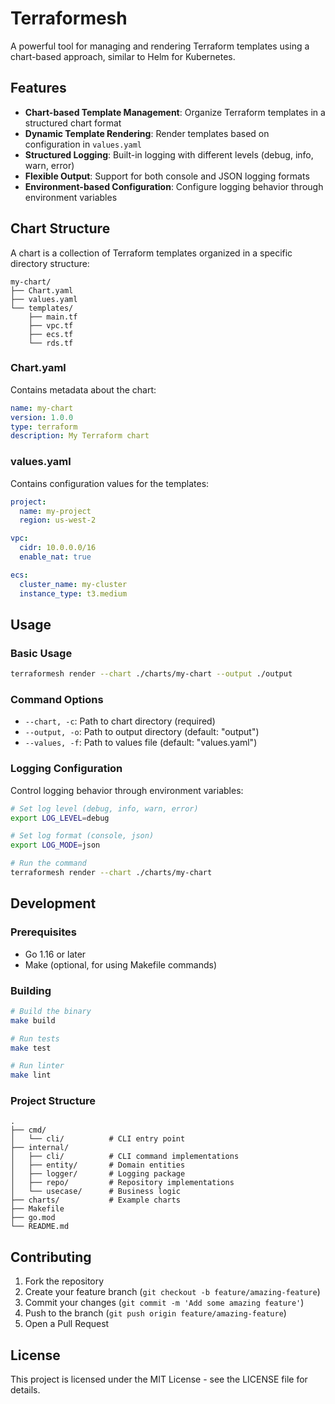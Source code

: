 # Terraformesh

A powerful tool for managing and rendering Terraform templates using a chart-based approach, similar to Helm for Kubernetes.

## Features

- **Chart-based Template Management**: Organize Terraform templates in a structured chart format
- **Dynamic Template Rendering**: Render templates based on configuration in `values.yaml`
- **Structured Logging**: Built-in logging with different levels (debug, info, warn, error)
- **Flexible Output**: Support for both console and JSON logging formats
- **Environment-based Configuration**: Configure logging behavior through environment variables


## Chart Structure

A chart is a collection of Terraform templates organized in a specific directory structure:

```
my-chart/
├── Chart.yaml
├── values.yaml
└── templates/
    ├── main.tf
    ├── vpc.tf
    ├── ecs.tf
    └── rds.tf
```

### Chart.yaml

Contains metadata about the chart:

```yaml
name: my-chart
version: 1.0.0
type: terraform
description: My Terraform chart
```

### values.yaml

Contains configuration values for the templates:

```yaml
project:
  name: my-project
  region: us-west-2

vpc:
  cidr: 10.0.0.0/16
  enable_nat: true

ecs:
  cluster_name: my-cluster
  instance_type: t3.medium
```

## Usage

### Basic Usage

```bash
terraformesh render --chart ./charts/my-chart --output ./output
```

### Command Options

- `--chart, -c`: Path to chart directory (required)
- `--output, -o`: Path to output directory (default: "output")
- `--values, -f`: Path to values file (default: "values.yaml")

### Logging Configuration

Control logging behavior through environment variables:

```bash
# Set log level (debug, info, warn, error)
export LOG_LEVEL=debug

# Set log format (console, json)
export LOG_MODE=json

# Run the command
terraformesh render --chart ./charts/my-chart
```

## Development

### Prerequisites

- Go 1.16 or later
- Make (optional, for using Makefile commands)

### Building

```bash
# Build the binary
make build

# Run tests
make test

# Run linter
make lint
```

### Project Structure

```
.
├── cmd/
│   └── cli/          # CLI entry point
├── internal/
│   ├── cli/          # CLI command implementations
│   ├── entity/       # Domain entities
│   ├── logger/       # Logging package
│   ├── repo/         # Repository implementations
│   └── usecase/      # Business logic
├── charts/           # Example charts
├── Makefile
├── go.mod
└── README.md
```

## Contributing

1. Fork the repository
2. Create your feature branch (`git checkout -b feature/amazing-feature`)
3. Commit your changes (`git commit -m 'Add some amazing feature'`)
4. Push to the branch (`git push origin feature/amazing-feature`)
5. Open a Pull Request

## License

This project is licensed under the MIT License - see the LICENSE file for details. 